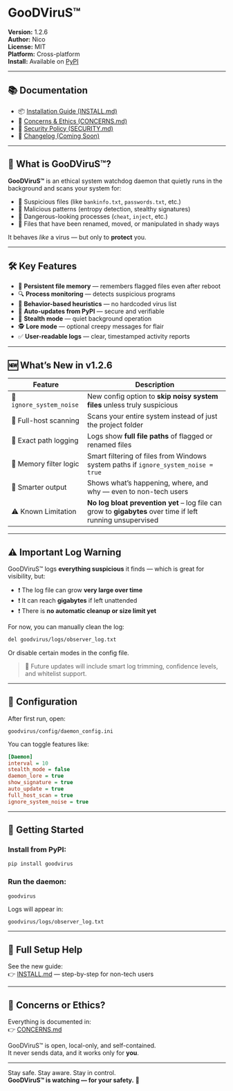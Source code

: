 # GooDViruS™

**Version:** 1.2.6  
**Author:** Nico  
**License:** MIT  
**Platform:** Cross-platform  
**Install:** Available on [PyPI](https://pypi.org/project/goodvirus/)

---

## 📚 Documentation

- 📦 [Installation Guide (INSTALL.md)](./INSTALL.md)
- 🔐 [Concerns & Ethics (CONCERNS.md)](./CONCERNS.md)
- 🧾 [Security Policy (SECURITY.md)](./SECURITY.md)
- 🧪 [Changelog (Coming Soon)](./CHANGELOG.md)

---

## 🧬 What is GooDViruS™?

**GooDViruS™** is an ethical system watchdog daemon that quietly runs in the background and scans your system for:

- 🧱 Suspicious files (like `bankinfo.txt`, `passwords.txt`, etc.)
- 🧬 Malicious patterns (entropy detection, stealthy signatures)
- 💉 Dangerous-looking processes (`cheat`, `inject`, etc.)
- 📁 Files that have been renamed, moved, or manipulated in shady ways

It behaves *like* a virus — but only to **protect** you.

---

## 🛠️ Key Features

- 📁 **Persistent file memory** — remembers flagged files even after reboot
- 🔍 **Process monitoring** — detects suspicious programs
- 🧠 **Behavior-based heuristics** — no hardcoded virus list
- 🔄 **Auto-updates from PyPI** — secure and verifiable
- 👻 **Stealth mode** — quiet background operation
- 🕵️ **Lore mode** — optional creepy messages for flair
- ✅ **User-readable logs** — clear, timestamped activity reports

---

## 🆕 What’s New in v1.2.6

| Feature | Description |
|--------|-------------|
| 🧠 `ignore_system_noise` | New config option to **skip noisy system files** unless truly suspicious |
| 💾 Full-host scanning | Scans your entire system instead of just the project folder |
| 📍 Exact path logging | Logs show **full file paths** of flagged or renamed files |
| 🧮 Memory filter logic | Smart filtering of files from Windows system paths if `ignore_system_noise = true` |
| 🧭 Smarter output | Shows what’s happening, where, and why — even to non-tech users |
| ⚠️ Known Limitation | **No log bloat prevention yet** – log file can grow to **gigabytes** over time if left running unsupervised |

---

## ⚠️ Important Log Warning

GooDViruS™ logs **everything suspicious** it finds — which is great for visibility, but:

- ❗ The log file can grow **very large over time**
- ❗ It can reach **gigabytes** if left unattended
- ❗ There is **no automatic cleanup or size limit yet**

For now, you can manually clean the log:
```bash
del goodvirus/logs/observer_log.txt
```
Or disable certain modes in the config file.

> 🔐 Future updates will include smart log trimming, confidence levels, and whitelist support.

---

## 🧾 Configuration

After first run, open:
```
goodvirus/config/daemon_config.ini
```

You can toggle features like:
```ini
[Daemon]
interval = 10
stealth_mode = false
daemon_lore = true
show_signature = true
auto_update = true
full_host_scan = true
ignore_system_noise = true
```

---

## 🚀 Getting Started

### Install from PyPI:
```bash
pip install goodvirus
```

### Run the daemon:
```bash
goodvirus
```

Logs will appear in:
```
goodvirus/logs/observer_log.txt
```

---

## 📘 Full Setup Help

See the new guide:  
👉 [INSTALL.md](./INSTALL.md) — step-by-step for non-tech users

---

## 💬 Concerns or Ethics?

Everything is documented in:  
👉 [CONCERNS.md](./CONCERNS.md)

GooDViruS™ is open, local-only, and self-contained.  
It never sends data, and it works only for **you**.

---

Stay safe. Stay aware. Stay in control.  
**GooDViruS™ is watching — for your safety.** 💉
